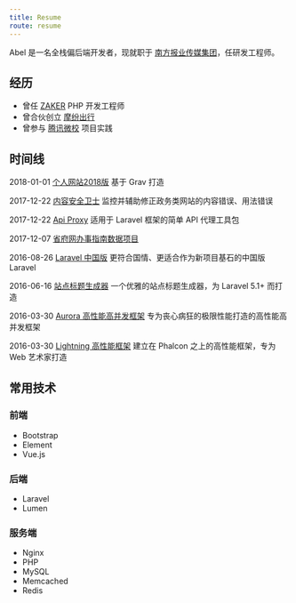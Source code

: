 ```yaml
---
title: Resume
route: resume
---
```


Abel 是一名全栈偏后端开发者，现就职于 [南方报业传媒集团](http://www.southcn.com/)，任研发工程师。

## 经历

- 曾任 [ZAKER](http://www.myzaker.com/) PHP 开发工程师
- 曾合伙创立 [摩纷出行](http://www.more-fun.cn/)
- 曾参与 [腾讯微校](http://weixiao.qq.com/) 项目实践

## 时间线

2018-01-01 [个人网站2018版](../blog/website-v2018) <span class="desc">基于 Grav 打造</span>

2017-12-22 [内容安全卫士](../blog/content-guard) <span class="desc">监控并辅助修正政务类网站的内容错误、用法错误</span>

2017-12-22 [Api Proxy](../blog/api-proxy) <span class="desc">适用于 Laravel 框架的简单 API 代理工具包</span>

2017-12-07 [省府网办事指南数据项目](../blog/guide-data)

2016-08-26 [Laravel 中国版](../blog/laravel4china) <span class="desc">更符合国情、更适合作为新项目基石的中国版 Laravel</span>

2016-06-16 [站点标题生成器](../blog/titles) <span class="desc">一个优雅的站点标题生成器，为 Laravel 5.1+ 而打造</span>

2016-03-30 [Aurora 高性能高并发框架](../blog/aurora) <span class="desc">专为丧心病狂的极限性能打造的高性能高并发框架</span>

2016-03-30 [Lightning 高性能框架](../blog/lightning) <span class="desc">建立在 Phalcon 之上的高性能框架，专为 Web 艺术家打造</span>

## 常用技术

### 前端

- Bootstrap
- Element
- Vue.js

### 后端

- Laravel
- Lumen

### 服务端

- Nginx
- PHP
- MySQL
- Memcached
- Redis

